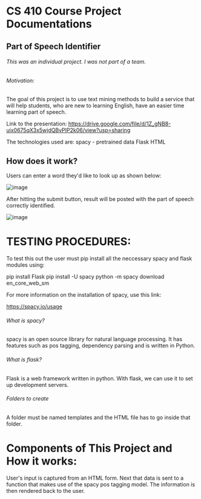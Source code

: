 # CS 410 Course Project Documentations
## Part of Speech Identifier

###### This was an individual project. I was not part of a team.

###### Motivation: 

The goal of this project is to use text mining methods to build a service that will help students, who are new to learning English, have an easier time learning part of speech.

Link to the presentation: 
https://drive.google.com/file/d/1Z_gNB8-uix0675qX3x5wjdQBvPIP2k06/view?usp=sharing

The technologies used are:
spacy - pretrained data
Flask
HTML

## How does it work?
Users can enter a word they'd like to look up as shown below:


![image](https://user-images.githubusercontent.com/89817271/145689627-16cb610f-1d97-496a-bd04-c4225aaa3fdc.png)


After hitting the submit button, result will be posted with the part of speech correctly identified.


![image](https://user-images.githubusercontent.com/89817271/145689838-2a77865a-97df-448d-bdba-4968697278d4.png)

# TESTING PROCEDURES:
To test this out the user must pip install all the neccessary spacy and flask modules using:

pip install Flask
pip install -U spacy
python -m spacy download en_core_web_sm

For more information on the installation of spacy, use this link:

https://spacy.io/usage

###### What is spacy?

spacy is an open source library for natural language processing. It has features such as pos tagging, dependency parsing and is written in Python.

###### What is flask?

Flask is a web framework written in python. With flask, we can use it to set up development servers.

###### Folders to create

A folder must be named templates and the HTML file has to go inside that folder.

# Components of This Project and How it works:

User's input is captured from an HTML form. Next that data is sent to a function that makes use of the spacy pos tagging model. The information is then rendered back to the user.


